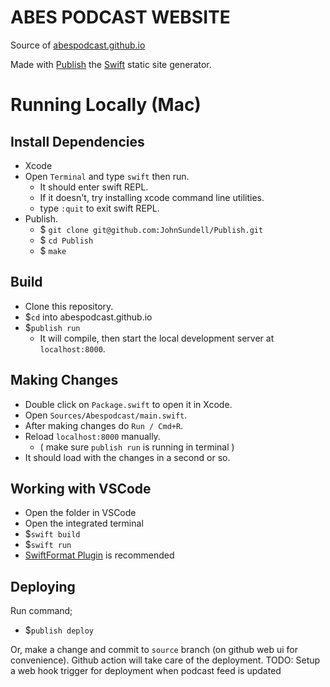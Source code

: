 # ABES PODCAST WEBSITE

Source of [abespodcast.github.io](https://abespodcast.github.io)

Made with [Publish](https://github.com/johnsundell/publish) the [Swift](https://swift.org) static site generator.

# Running Locally (Mac)

## Install Dependencies

- Xcode
- Open `Terminal` and type `swift` then run.
  - It should enter swift REPL.
  - If it doesn't, try installing xcode command line utilities.
  - type `:quit` to exit swift REPL.
- Publish.
  - \$ `git clone git@github.com:JohnSundell/Publish.git`
  - \$ `cd Publish`
  - \$ `make`

## Build

- Clone this repository.
- $`cd` into abespodcast.github.io
- $`publish run`
  - It will compile, then start the local development server at `localhost:8000`.

## Making Changes

- Double click on `Package.swift` to open it in Xcode.
- Open `Sources/Abespodcast/main.swift`.
- After making changes do `Run / Cmd+R`.
- Reload `localhost:8000` manually.
  - ( make sure `publish run` is running in terminal )
- It should load with the changes in a second or so.

## Working with VSCode

- Open the folder in VSCode
- Open the integrated terminal
- $`swift build`
- $`swift run`
- [SwiftFormat Plugin](https://marketplace.visualstudio.com/items?itemName=vknabel.vscode-swiftformat) is recommended

## Deploying

Run command;

- $`publish deploy`

Or, make a change and commit to `source` branch (on github web ui for convenience). Github action will take care of the deployment.
TODO: Setup a web hook trigger for deployment when podcast feed is updated 
